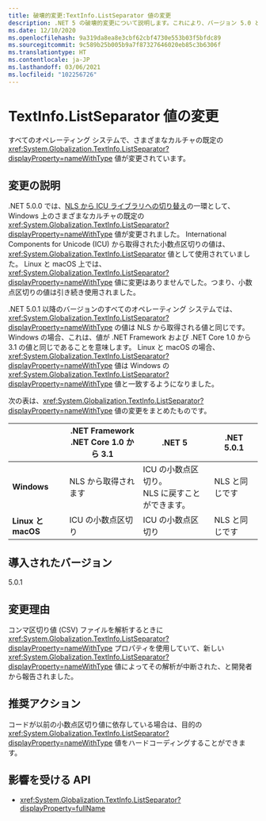 ```yaml
---
title: 破壊的変更:TextInfo.ListSeparator 値の変更
description: .NET 5 の破壊的変更について説明します。これにより、バージョン 5.0 と 5.0.1 間で TextInfo.ListSeparator の既定値が変更されました。
ms.date: 12/10/2020
ms.openlocfilehash: 9a319da8ea8e3cbf62cbf4730e553b03f5bfdc89
ms.sourcegitcommit: 9c589b25b005b9a7f87327646020eb85c3b6306f
ms.translationtype: HT
ms.contentlocale: ja-JP
ms.lasthandoff: 03/06/2021
ms.locfileid: "102256726"
---
```

# <a name="textinfolistseparator-values-changed"></a>TextInfo.ListSeparator 値の変更

すべてのオペレーティング システムで、さまざまなカルチャの既定の <xref:System.Globalization.TextInfo.ListSeparator?displayProperty=nameWithType> 値が変更されています。

## <a name="change-description"></a>変更の説明

.NET 5.0.0 では、[NLS から ICU ライブラリへの切り替え](icu-globalization-api.md)の一環として、Windows 上のさまざまなカルチャの既定の <xref:System.Globalization.TextInfo.ListSeparator?displayProperty=nameWithType> 値が変更されました。 International Components for Unicode (ICU) から取得された小数点区切りの値は、<xref:System.Globalization.TextInfo.ListSeparator> 値として使用されていました。 Linux と macOS 上では、<xref:System.Globalization.TextInfo.ListSeparator?displayProperty=nameWithType> 値に変更はありませんでした。つまり、小数点区切りの値は引き続き使用されました。

.NET 5.0.1 以降のバージョンのすべてのオペレーティング システムでは、<xref:System.Globalization.TextInfo.ListSeparator?displayProperty=nameWithType> の値は NLS から取得される値と同じです。 Windows の場合、これは、値が .NET Framework および .NET Core 1.0 から 3.1 の値と同じであることを意味します。 Linux と macOS の場合、<xref:System.Globalization.TextInfo.ListSeparator?displayProperty=nameWithType> 値は Windows の <xref:System.Globalization.TextInfo.ListSeparator?displayProperty=nameWithType> 値と一致するようになりました。

次の表は、<xref:System.Globalization.TextInfo.ListSeparator?displayProperty=nameWithType> 値の変更をまとめたものです。

| | .NET Framework<br/>.NET Core 1.0 から 3.1 | .NET 5 | .NET 5.0.1 |
-|-|-|-
| **Windows** | NLS から取得されます | ICU の小数点区切り。<br/>NLS に戻すことができます。 | NLS と同じです |
| **Linux と macOS** | ICU の小数点区切り | ICU の小数点区切り | NLS と同じです |

## <a name="version-introduced"></a>導入されたバージョン

5.0.1

## <a name="reason-for-change"></a>変更理由

コンマ区切り値 (CSV) ファイルを解析するときに <xref:System.Globalization.TextInfo.ListSeparator?displayProperty=nameWithType> プロパティを使用していて、新しい <xref:System.Globalization.TextInfo.ListSeparator?displayProperty=nameWithType> 値によってその解析が中断された、と開発者から報告されました。

## <a name="recommended-action"></a>推奨アクション

コードが以前の小数点区切り値に依存している場合は、目的の <xref:System.Globalization.TextInfo.ListSeparator?displayProperty=nameWithType> 値をハードコーディングすることができます。

## <a name="affected-apis"></a>影響を受ける API

- <xref:System.Globalization.TextInfo.ListSeparator?displayProperty=fullName>

<!--

#### Category

- Globalization

### Affected APIs

- `P:System.Globalization.TextInfo.ListSeparator`

-->
